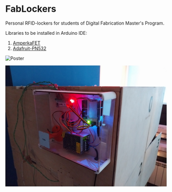 # FabLockers

Personal RFID-lockers for students of Digital Fabrication Master's Program.


Libraries to be installed in Arduino IDE:

1. [AmperkaFET](https://github.com/amperka/AmperkaFET)
2. [Adafruit-PN532](https://github.com/adafruit/Adafruit-PN532)

![Poster](photos/DSC02953.JPG)

![Poster](photos/c8C1CjURlPk.jpg)
